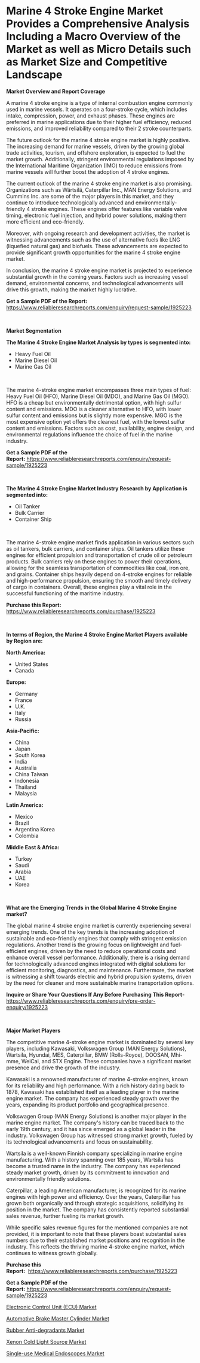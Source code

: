 <p><h1>Marine 4 Stroke Engine Market Provides a Comprehensive Analysis Including a Macro Overview of the Market as well as Micro Details such as Market Size and Competitive Landscape</h1></p><p><strong>Market Overview and Report Coverage</strong></p>
<p><p>A marine 4 stroke engine is a type of internal combustion engine commonly used in marine vessels. It operates on a four-stroke cycle, which includes intake, compression, power, and exhaust phases. These engines are preferred in marine applications due to their higher fuel efficiency, reduced emissions, and improved reliability compared to their 2 stroke counterparts.</p><p>The future outlook for the marine 4 stroke engine market is highly positive. The increasing demand for marine vessels, driven by the growing global trade activities, tourism, and offshore exploration, is expected to fuel the market growth. Additionally, stringent environmental regulations imposed by the International Maritime Organization (IMO) to reduce emissions from marine vessels will further boost the adoption of 4 stroke engines.</p><p>The current outlook of the marine 4 stroke engine market is also promising. Organizations such as Wärtsilä, Caterpillar Inc., MAN Energy Solutions, and Cummins Inc. are some of the major players in this market, and they continue to introduce technologically advanced and environmentally-friendly 4 stroke engines. These engines offer features like variable valve timing, electronic fuel injection, and hybrid power solutions, making them more efficient and eco-friendly.</p><p>Moreover, with ongoing research and development activities, the market is witnessing advancements such as the use of alternative fuels like LNG (liquefied natural gas) and biofuels. These advancements are expected to provide significant growth opportunities for the marine 4 stroke engine market.</p><p>In conclusion, the marine 4 stroke engine market is projected to experience substantial growth in the coming years. Factors such as increasing vessel demand, environmental concerns, and technological advancements will drive this growth, making the market highly lucrative.</p></p>
<p><strong>Get a Sample PDF of the Report:</strong> <a href="https://www.reliableresearchreports.com/enquiry/request-sample/1925223">https://www.reliableresearchreports.com/enquiry/request-sample/1925223</a></p>
<p>&nbsp;</p>
<p><strong>Market Segmentation</strong></p>
<p><strong>The Marine 4 Stroke Engine Market Analysis by types is segmented into:</strong></p>
<p><ul><li>Heavy Fuel Oil</li><li>Marine Diesel Oil</li><li>Marine Gas Oil</li></ul></p>
<p>&nbsp;</p>
<p><p>The marine 4-stroke engine market encompasses three main types of fuel: Heavy Fuel Oil (HFO), Marine Diesel Oil (MDO), and Marine Gas Oil (MGO). HFO is a cheap but environmentally detrimental option, with high sulfur content and emissions.  MDO is a cleaner alternative to HFO, with lower sulfur content and emissions but is slightly more expensive. MGO is the most expensive option yet offers the cleanest fuel, with the lowest sulfur content and emissions. Factors such as cost, availability, engine design, and environmental regulations influence the choice of fuel in the marine industry.</p></p>
<p><strong>Get a Sample PDF of the Report:</strong>&nbsp;<a href="https://www.reliableresearchreports.com/enquiry/request-sample/1925223">https://www.reliableresearchreports.com/enquiry/request-sample/1925223</a></p>
<p>&nbsp;</p>
<p><strong>The Marine 4 Stroke Engine Market Industry Research by Application is segmented into:</strong></p>
<p><ul><li>Oil Tanker</li><li>Bulk Carrier</li><li>Container Ship</li></ul></p>
<p>&nbsp;</p>
<p><p>The marine 4-stroke engine market finds application in various sectors such as oil tankers, bulk carriers, and container ships. Oil tankers utilize these engines for efficient propulsion and transportation of crude oil or petroleum products. Bulk carriers rely on these engines to power their operations, allowing for the seamless transportation of commodities like coal, iron ore, and grains. Container ships heavily depend on 4-stroke engines for reliable and high-performance propulsion, ensuring the smooth and timely delivery of cargo in containers. Overall, these engines play a vital role in the successful functioning of the maritime industry.</p></p>
<p><strong>Purchase this Report:</strong>&nbsp; <a href="https://www.reliableresearchreports.com/purchase/1925223">https://www.reliableresearchreports.com/purchase/1925223</a></p>
<p>&nbsp;</p>
<p><strong>In terms of Region, the Marine 4 Stroke Engine Market Players available by Region are:</strong></p>
<p>
    <p> <strong> North America: </strong>
        <ul>
            <li>United States</li>
            <li>Canada</li>
        </ul>
        </p> 
    <p> <strong> Europe: </strong>
        <ul>
            <li>Germany</li>
            <li>France</li>
            <li>U.K.</li>
            <li>Italy</li>
            <li>Russia</li>
        </ul>
        </p> 
    <p> <strong> Asia-Pacific: </strong>
        <ul>
            <li>China</li>
            <li>Japan</li>
            <li>South Korea</li>
            <li>India</li>
            <li>Australia</li>
            <li>China Taiwan</li>
            <li>Indonesia</li>
            <li>Thailand</li>
            <li>Malaysia</li>
        </ul>
        </p> 
    <p> <strong> Latin America: </strong>
        <ul>
            <li>Mexico</li>
            <li>Brazil</li>
            <li>Argentina Korea</li>
            <li>Colombia</li>
        </ul>
        </p> 
    <p> <strong> Middle East & Africa: </strong>
        <ul>
            <li>Turkey</li>
            <li>Saudi</li>
            <li>Arabia</li>
            <li>UAE</li>
            <li>Korea</li>
        </ul>
    </p>
    </p>
<p>&nbsp;</p>
<p><strong>What are the Emerging Trends in the Global Marine 4 Stroke Engine market?</strong></p>
<p><p>The global marine 4 stroke engine market is currently experiencing several emerging trends. One of the key trends is the increasing adoption of sustainable and eco-friendly engines that comply with stringent emission regulations. Another trend is the growing focus on lightweight and fuel-efficient engines, driven by the need to reduce operational costs and enhance overall vessel performance. Additionally, there is a rising demand for technologically advanced engines integrated with digital solutions for efficient monitoring, diagnostics, and maintenance. Furthermore, the market is witnessing a shift towards electric and hybrid propulsion systems, driven by the need for cleaner and more sustainable marine transportation options.</p></p>
<p><strong>Inquire or Share Your Questions If Any Before Purchasing This Report</strong>- <a href="https://www.reliableresearchreports.com/enquiry/pre-order-enquiry/1925223">https://www.reliableresearchreports.com/enquiry/pre-order-enquiry/1925223</a></p>
<p>&nbsp;</p>
<p><strong>Major Market Players</strong></p>
<p><p>The competitive marine 4-stroke engine market is dominated by several key players, including Kawasaki, Volkswagen Group (MAN Energy Solutions), Wartsila, Hyundai, MES, Caterpillar, BMW (Rolls-Royce), DOOSAN, Mhi-mme, WeiCai, and STX Engine. These companies have a significant market presence and drive the growth of the industry.</p><p>Kawasaki is a renowned manufacturer of marine 4-stroke engines, known for its reliability and high performance. With a rich history dating back to 1878, Kawasaki has established itself as a leading player in the marine engine market. The company has experienced steady growth over the years, expanding its product portfolio and geographical presence. </p><p>Volkswagen Group (MAN Energy Solutions) is another major player in the marine engine market. The company's history can be traced back to the early 19th century, and it has since emerged as a global leader in the industry. Volkswagen Group has witnessed strong market growth, fueled by its technological advancements and focus on sustainability.</p><p>Wartsila is a well-known Finnish company specializing in marine engine manufacturing. With a history spanning over 185 years, Wartsila has become a trusted name in the industry. The company has experienced steady market growth, driven by its commitment to innovation and environmentally friendly solutions.</p><p>Caterpillar, a leading American manufacturer, is recognized for its marine engines with high power and efficiency. Over the years, Caterpillar has grown both organically and through strategic acquisitions, solidifying its position in the market. The company has consistently reported substantial sales revenue, further fueling its market growth.</p><p>While specific sales revenue figures for the mentioned companies are not provided, it is important to note that these players boast substantial sales numbers due to their established market positions and recognition in the industry. This reflects the thriving marine 4-stroke engine market, which continues to witness growth globally.</p></p>
<p><strong>Purchase this Report:</strong>&nbsp;&nbsp;<a href="https://www.reliableresearchreports.com/purchase/1925223">https://www.reliableresearchreports.com/purchase/1925223</a></p>
<p></p>
<p><strong>Get a Sample PDF of the Report:</strong>&nbsp;<a href="https://www.reliableresearchreports.com/enquiry/request-sample/1925223">https://www.reliableresearchreports.com/enquiry/request-sample/1925223</a></p>
<p><p><a href="https://medium.com/@lulukerluke/electronic-control-unit-ecu-market-insight-market-trends-growth-forecasted-from-2023-to-2030-f2e218f2d64b">Electronic Control Unit (ECU) Market</a></p><p><a href="https://medium.com/@cletaturner879789/automotive-brake-master-cylinder-market-size-market-outlook-and-market-forecast-2023-to-2030-3a237b496506">Automotive Brake Master Cylinder Market</a></p><p><a href="https://www.linkedin.com/pulse/rubber-anti-degradants-market-research-report-unlocks-analysis-xzm8e/">Rubber Anti-degradants Market</a></p><p><a href="https://github.com/rexevange/Market-Research-Report-List-1/blob/main/xenon-cold-light-source-market.md">Xenon Cold Light Source Market</a></p><p><a href="https://github.com/lilstefpacute/Market-Research-Report-List-1/blob/main/single-use-medical-endoscopes-market.md">Single-use Medical Endoscopes Market</a></p></p>
